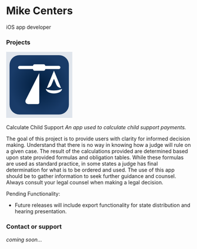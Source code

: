 # Mike Centers
iOS app developer


### Projects

![Calculate Child Support](/images/calculateChildSupport.png)

Calculate Child Support
*An app used to calculate child support payments.*

The goal of this project is to provide users with clarity for informed decision making. Understand that there is no way in knowing how a judge will rule on a given case. The result of the calculations provided are determined based upon state provided formulas and obligation tables. While these formulas are used as standard practice, in some states a judge has final determination for what is to be ordered and used. The use of this app should be to gather information to seek further guidance and counsel. Always consult your legal counsel when making a legal decision.

Pending Functionality:
- Future releases will include export functionality for state distribution and hearing presentation. 











### Contact or support
*coming soon...*
